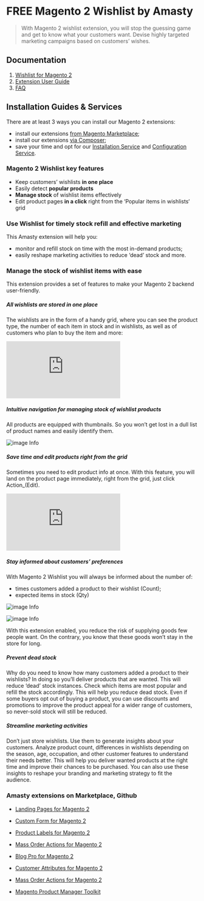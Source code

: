 # FREE Magento 2 Wishlist by Amasty

> With Magento 2 wishlist extension, you will stop the guessing game and get to know what your customers want. Devise highly targeted marketing campaigns based on customers’ wishes.

## Documentation
1. [Wishlist for Magento 2](https://amasty.com/wishlist-for-magento-2.html?utm_source=github&utm_medium=link&utm_campaign=listings)
2. [Extension User Guide](https://amasty.com/docs/doku.php?id=magento_2:wishlist#wishlist_for_magento_2)
3. [FAQ](https://amasty.com/wishlist-for-magento-2.html#faq)

## Installation Guides & Services

There are at least 3 ways you can install our Magento 2 extensions: 
* install our extensions [from Magento Marketplace](https://amasty.com/blog/install-amasty-extensions-from-magento-marketplace/); 
* install our extensions [via Composer](https://amasty.com/blog/install-magento-2-extensions-via-composer/); 
* save your time and opt for our [Installation Service](https://amasty.com/installation-service.html) and [Configuration Service](https://amasty.com/configuration-service.html). 

### Magento 2 Wishlist key features 

- Keep customers’ wishlists **in one place**
- Easily detect **popular products**
- **Manage stock** of wishlist items effectively
- Edit product pages **in a click** right from the ‘Popular items in wishlists‘ grid

### Use Wishlist for timely stock refill and effective marketing
This Amasty extension will help you: 
- monitor and refill stock on time with the most in-demand products; 
- easily reshape marketing activities to reduce ‘dead’ stock and more.

### Manage the stock of wishlist items with ease

This extension provides a set of features to make your Magento 2 backend user-friendly. 

##### All wishlists are stored in one place
The wishlists are in the form of a handy grid, where you can see the product type, the number of each item in stock and in wishlists, as well as of customers who plan to buy the item and more:

![image Info](https://amasty.com/docs/lib/exe/fetch.php?media=magento_2:wishlist:new-for-ug.png)

##### Intuitive navigation for managing stock of wishlist products 
All products are equipped with thumbnails. So you won’t get lost in a dull list of product names and easily identify them.

![image Info](https://cdn.amasty.com/media/extensions/wishlist-for-magento-2/wishlist-for-magento-2-thumbnails.png)

##### Save time and edit products right from the grid 
Sometimes you need to edit product info at once. With this feature, you will land on the product page immediately, right from the grid, just click Action_(Edit).  

![image Info](https://amasty.com/docs/lib/exe/fetch.php?media=magento_2:wishlist:user-guide-wishlist.png)

##### Stay informed about customers’ preferences
With Magento 2 Wishlist you will always be informed about the number of:
- times customers added a product to their wishlist (Count);
- expected items in stock (Qty)

![image Info](https://cdn.amasty.com/v1543569975/media/catalog/product/cache/1/screenshot/040ec09b1e35df139433887a97daa66f/wishlist-thumbnail-count.png)

![image Info](https://cdn.amasty.com/v1543569975/media/catalog/product/cache/1/screenshot/040ec09b1e35df139433887a97daa66f/wishlist-edit-stock-quantity.png)

With this extension enabled, you reduce the risk of supplying goods few people want. On the contrary, you know that these goods won’t stay in the store for long. 

##### Prevent dead stock
Why do you need to know how many customers added a product to their wishlists? In doing so you’ll deliver products that are wanted. This will reduce ‘dead’ stock instances. Check which items are most popular and refill the stock accordingly. This will help you reduce dead stock. Even if some buyers opt out of buying a product, you can use discounts and promotions to improve the product appeal for a wider range of customers, so never-sold stock will still be reduced. 

##### Streamline marketing activities
Don’t just store wishlists. Use them to generate insights about your customers. Analyze product count, differences in wishlists depending on the season, age, occupation, and other customer features to understand their needs better. This will help you deliver wanted products at the right time and improve their chances to be purchased. You can also use these insights to reshape your branding and marketing strategy to fit the audience. 

### Amasty extensions on Marketplace, Github

- [Landing Pages for Magento 2](https://marketplace.magento.com/amasty-xlanding.html)
- [Custom Form for Magento 2](https://marketplace.magento.com/amasty-module-magento-custom-form.html)
- [Product Labels for Magento 2](https://marketplace.magento.com/amasty-label.html)
- [Mass Order Actions for Magento 2](https://marketplace.magento.com/amasty-oaction.html)

- [Blog Pro for Magento 2](https://amasty.com/blog-pro-for-magento-2.html?utm_source=github&utm_medium=link&utm_campaign=listings)
- [Customer Attributes for Magento 2](https://amasty.com/customer-attributes-for-magento-2.html?utm_source=github&utm_medium=link&utm_campaign=listings)
- [Mass Order Actions for Magento 2](https://amasty.com/mass-order-actions-for-magento-2.html?utm_source=github&utm_medium=link&utm_campaign=listings)
- [Magento Product Manager Toolkit](https://amasty.com/magento-product-manager-toolkit.html?utm_source=github&utm_medium=link&utm_campaign=listings)

